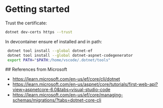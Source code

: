 # Getting started

Trust the certificate:

```bash
dotnet dev-certs https --trust
```

In devcontainer ensure ef installed and in path:

```bash
 dotnet tool install --global dotnet-ef
 dotnet tool install --global dotnet-aspnet-codegenerator
 export PATH="$PATH:/home/vscode/.dotnet/tools"
```

## References from Microsoft

- https://learn.microsoft.com/en-us/ef/core/cli/dotnet
- https://learn.microsoft.com/en-us/aspnet/core/tutorials/first-web-api?view=aspnetcore-6.0&tabs=visual-studio-code
- https://learn.microsoft.com/en-us/ef/core/managing-schemas/migrations/?tabs=dotnet-core-cli